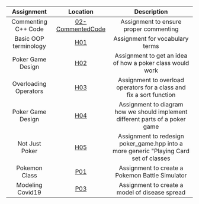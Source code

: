 | Assignment    | Location                                                      | Description                          |
|:-------------:|:-------------------------------------------------------------:|:------------------------------------:|
| Commenting C++ Code   | [02-CommentedCode](https://github.com/Landon-Brown1/2143-OOP-Brown/tree/master/Assignments/02-CommentedCode "A02") | Assignment to ensure proper commenting |
| Basic OOP terminology | [H01](https://github.com/Landon-Brown1/2143-OOP-Brown/tree/master/Assignments/H01 "H01") | Assignment for vocabulary terms |
| Poker Game Design     | [H02](https://github.com/Landon-Brown1/2143-OOP-Brown/tree/master/Assignments/H02 "H02") | Assignment to get an idea of how a poker class would work |
| Overloading Operators | [H03](https://github.com/Landon-Brown1/2143-OOP-Brown/tree/master/Assignments/H03 "H03") | Assignment to overload operators for a class and fix a sort function |
| Poker Game Design     | [H04](https://github.com/Landon-Brown1/2143-OOP-Brown/tree/master/Assignments/H04 "H04") | Assignment to diagram how we should implement different parts of a poker game |
| Not Just Poker        | [H05](https://github.com/Landon-Brown1/2143-OOP-Brown/tree/master/Assignments/H05 "H05") | Assignment to redesign poker_game.hpp into a more generic "Playing Card set of classes |
| Pokemon Class         | [P01](https://github.com/Landon-Brown1/2143-OOP-Brown/tree/master/Assignments/P01 "P01") | Assignment to create a Pokemon Battle Simulator |
| Modeling Covid19      | [P03](https://github.com/Landon-Brown1/2143-OOP-Brown/tree/master/Assignments/P03 "P03") | Assignment to create a model of disease spread |
